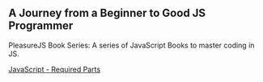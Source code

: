 ## A Journey from a Beginner to Good JS Programmer
PleasureJS Book Series: A series of JavaScript Books to master coding in JS.

[JavaScript - Required Parts]('_books/_js/01_required_parts/index.md')

